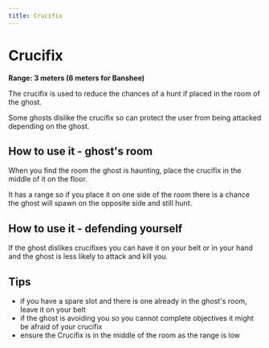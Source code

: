 ```yaml
---
title: Crucifix
---
```


# Crucifix

**Range: 3 meters (6 meters for Banshee)**

The crucifix is used to reduce the chances of a hunt if placed in the room of the ghost.

Some ghosts dislike the crucifix so can protect the user from being attacked depending on the ghost.

## How to use it - ghost's room

When you find the room the ghost is haunting, place the crucifix in the middle of it on the floor.

It has a range so if you place it on one side of the room there is a chance the ghost will spawn on the opposite side and still hunt.

## How to use it - defending yourself

If the ghost dislikes crucifixes you can have it on your belt or in your hand and the ghost is less likely to attack and kill you.

## Tips

- if you have a spare slot and there is one already in the ghost's room, leave it on your belt
- if the ghost is avoiding you so you cannot complete objectives it might be afraid of your crucifix
- ensure the Crucifix is in the middle of the room as the range is low
